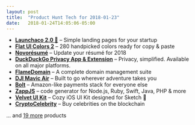 ```yaml
---
layout: post
title:  "Product Hunt Tech for 2018-01-23"
date:   2018-01-24T14:05:06-05:00
---
```


* **[Launchaco 2.0 🦄](https://www.producthunt.com/posts/launchaco-2-0?utm_campaign=producthunt-api&utm_medium=api&utm_source=Application%3A+Daily+Digest+RSS+%28ID%3A+3202%29)** – Simple landing pages for your startup
* **[Flat UI Colors 2](https://www.producthunt.com/posts/flat-ui-colors-2?utm_campaign=producthunt-api&utm_medium=api&utm_source=Application%3A+Daily+Digest+RSS+%28ID%3A+3202%29)** – 280 handpicked colors ready for copy & paste
* **[Novorésumé](https://www.producthunt.com/posts/novoresume-2?utm_campaign=producthunt-api&utm_medium=api&utm_source=Application%3A+Daily+Digest+RSS+%28ID%3A+3202%29)** – Update your résumé for 2018
* **[DuckDuckGo Privacy App & Extension](https://www.producthunt.com/posts/duckduckgo-privacy-app-extension?utm_campaign=producthunt-api&utm_medium=api&utm_source=Application%3A+Daily+Digest+RSS+%28ID%3A+3202%29)** – Privacy, simplified. Available on all major platforms.
* **[FlameDomain](https://www.producthunt.com/posts/flamedomain?utm_campaign=producthunt-api&utm_medium=api&utm_source=Application%3A+Daily+Digest+RSS+%28ID%3A+3202%29)** – A complete domain management suite
* **[DJI Mavic Air](https://www.producthunt.com/posts/dji-mavic-air?utm_campaign=producthunt-api&utm_medium=api&utm_source=Application%3A+Daily+Digest+RSS+%28ID%3A+3202%29)** – Built to go wherever adventure takes you
* **[Bolt](https://www.producthunt.com/posts/bolt-f50b5934-5d82-4f00-96ee-5014c90abef4?utm_campaign=producthunt-api&utm_medium=api&utm_source=Application%3A+Daily+Digest+RSS+%28ID%3A+3202%29)** – Amazon-like payments stack for everyone else
* **[ZappJS](https://www.producthunt.com/posts/zappjs?utm_campaign=producthunt-api&utm_medium=api&utm_source=Application%3A+Daily+Digest+RSS+%28ID%3A+3202%29)** – code generator for Node.js, Ruby, Swift, Java, PHP & more
* **[Velvet UI Kit](https://www.producthunt.com/posts/velvet-ui-kit?utm_campaign=producthunt-api&utm_medium=api&utm_source=Application%3A+Daily+Digest+RSS+%28ID%3A+3202%29)** – Cozy iOS UI Kit designed for Sketch 🌸
* **[CryptoCelebrity](https://www.producthunt.com/posts/cryptocelebrity?utm_campaign=producthunt-api&utm_medium=api&utm_source=Application%3A+Daily+Digest+RSS+%28ID%3A+3202%29)** – Buy celebrities on the blockchain

… and [19 more](https://www.producthunt.com/tech) products